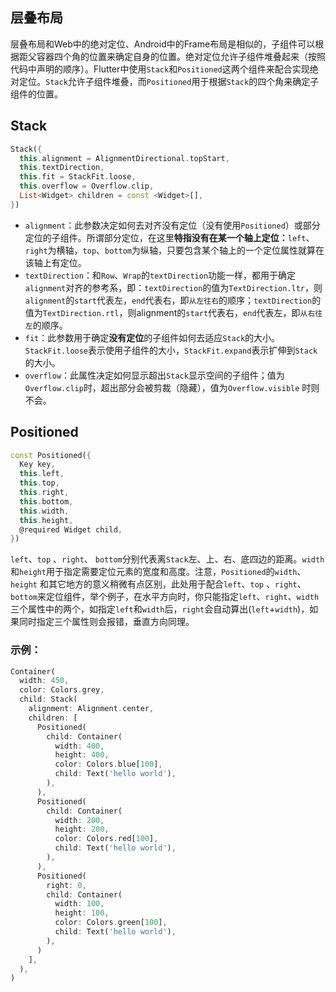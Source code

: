 ## 层叠布局

层叠布局和Web中的绝对定位、Android中的Frame布局是相似的，子组件可以根据距父容器四个角的位置来确定自身的位置。绝对定位允许子组件堆叠起来（按照代码中声明的顺序）。Flutter中使用`Stack`和`Positioned`这两个组件来配合实现绝对定位。`Stack`允许子组件堆叠，而`Positioned`用于根据`Stack`的四个角来确定子组件的位置。



## Stack

```dart
Stack({
  this.alignment = AlignmentDirectional.topStart,
  this.textDirection,
  this.fit = StackFit.loose,
  this.overflow = Overflow.clip,
  List<Widget> children = const <Widget>[],
})
```

- `alignment`：此参数决定如何去对齐没有定位（没有使用`Positioned`）或部分定位的子组件。所谓部分定位，在这里**特指没有在某一个轴上定位：**`left`、`right`为横轴，`top`、`bottom`为纵轴，只要包含某个轴上的一个定位属性就算在该轴上有定位。
- `textDirection`：和`Row`、`Wrap`的`textDirection`功能一样，都用于确定`alignment`对齐的参考系，即：`textDirection`的值为`TextDirection.ltr`，则`alignment`的`start`代表左，`end`代表右，即`从左往右`的顺序；`textDirection`的值为`TextDirection.rtl`，则alignment的`start`代表右，`end`代表左，即`从右往左`的顺序。
- `fit`：此参数用于确定**没有定位**的子组件如何去适应`Stack`的大小。`StackFit.loose`表示使用子组件的大小，`StackFit.expand`表示扩伸到`Stack`的大小。
- `overflow`：此属性决定如何显示超出`Stack`显示空间的子组件；值为`Overflow.clip`时，超出部分会被剪裁（隐藏），值为`Overflow.visible` 时则不会。



## Positioned

```dart
const Positioned({
  Key key,
  this.left, 
  this.top,
  this.right,
  this.bottom,
  this.width,
  this.height,
  @required Widget child,
})
```

`left`、`top` 、`right`、 `bottom`分别代表离`Stack`左、上、右、底四边的距离。`width`和`height`用于指定需要定位元素的宽度和高度。注意，`Positioned`的`width`、`height` 和其它地方的意义稍微有点区别，此处用于配合`left`、`top` 、`right`、 `bottom`来定位组件，举个例子，在水平方向时，你只能指定`left`、`right`、`width`三个属性中的两个，如指定`left`和`width`后，`right`会自动算出(`left`+`width`)，如果同时指定三个属性则会报错，垂直方向同理。

### 示例：

```dart
Container(
  width: 450,
  color: Colors.grey,
  child: Stack(
    alignment: Alignment.center,
    children: [
      Positioned(
        child: Container(
          width: 400,
          height: 400,
          color: Colors.blue[100],
          child: Text('hello world'),
        ),
      ),
      Positioned(
        child: Container(
          width: 200,
          height: 200,
          color: Colors.red[100],
          child: Text('hello world'),
        ),
      ),
      Positioned(
        right: 0,
        child: Container(
          width: 100,
          height: 100,
          color: Colors.green[100],
          child: Text('hello world'),
        ),
      )
    ],
  ),
)
```

